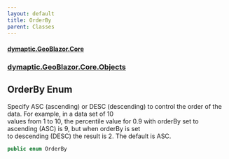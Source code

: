 ```yaml
---
layout: default
title: OrderBy
parent: Classes
---
```

#### [dymaptic.GeoBlazor.Core](index.html 'index')
### [dymaptic.GeoBlazor.Core.Objects](index.html#dymaptic.GeoBlazor.Core.Objects 'dymaptic.GeoBlazor.Core.Objects')

## OrderBy Enum

Specify ASC (ascending) or DESC (descending) to control the order of the data. For example, in a data set of 10  
values from 1 to 10, the percentile value for 0.9 with orderBy set to ascending (ASC) is 9, but when orderBy is set  
to descending (DESC) the result is 2. The default is ASC.

```csharp
public enum OrderBy
```
